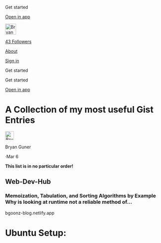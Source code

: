 Get started

<span class="ba b bb bc by"><a href="https://rsci.app.link/?%24canonical_url=https%3A%2F%2Fmedium.com%2Fp%2Ff4314f3ba3ab&amp;~feature=LoOpenInAppButton&amp;~channel=ShowPostUnderUser&amp;~stage=mobileNavBar&amp;source=post_page-----f4314f3ba3ab--------------------------------" class="bd bg bz ca cb cc cd ce cf bl bi bj cg ch ci">Open in app</a></span>

[](/?source=post_page-----f4314f3ba3ab--------------------------------)

<img src="https://miro.medium.com/max/70/1*ZUkRA5k8jRRKVBo7nWXV7Q.png" alt="Bryan Guner" width="35" height="35" />

<span class="ba b da db dc dd de df dg dh di dj by"> </span>

<a href="/followers?source=post_page-----f4314f3ba3ab--------------------------------" class="dm dn bz ca cb cc cd ce cf bl do dp cg dq dr">43 Followers</a>

<a href="/about?source=post_page-----f4314f3ba3ab--------------------------------" class="dm dn bz ca cb cc cd ce cf bl do dp cg dq dr">About</a>

<a href="https://medium.com/m/signin?operation=login&amp;redirect=https%3A%2F%2Fbryanguner.medium.com%2Fa-collection-of-my-most-useful-gist-entries-f4314f3ba3ab&amp;source=post_page-----f4314f3ba3ab---------------------nav_reg-----------" class="bd bg bz ca cb cc cd ce cf bl bi bj cg ch ci">Sign in</a>

Get started

Get started

<span class="ba b bb bc ew"><a href="https://rsci.app.link/?%24canonical_url=https%3A%2F%2Fmedium.com%2Fp%2Ff4314f3ba3ab&amp;~feature=LoOpenInAppButton&amp;~channel=ShowPostUnderUser&amp;~stage=mobileNavBar&amp;source=post_page-----f4314f3ba3ab--------------------------------" class="em en bz ca cb cc cd ce cf bl ep eq cg ch ci">Open in app</a></span>

<span class="s"></span>

A Collection of my most useful Gist Entries
===========================================

[<img src="https://miro.medium.com/fit/c/56/56/1*4fzEKCI8uJO85RqLCiNWLw.png" alt="Bryan Guner" class="s gu gv gw" width="28" height="28" />](/?source=post_page-----f4314f3ba3ab--------------------------------)

<span class="ba b bb bc gq"> [](/?source=post_page-----f4314f3ba3ab--------------------------------) </span>

Bryan Guner

<span class="ba b bb bc ew"> [](/a-collection-of-my-most-useful-gist-entries-f4314f3ba3ab?source=post_page-----f4314f3ba3ab--------------------------------) </span>

<span class="hb">·</span>Mar 6

**This list is in no particular order!**

[](https://bgoonz-blog.netlify.app/)

Web-Dev-Hub
-----------

### Memoization, Tabulation, and Sorting Algorithms by Example Why is looking at runtime not a reliable method of…

bgoonz-blog.netlify.app

Ubuntu Setup:
=============
